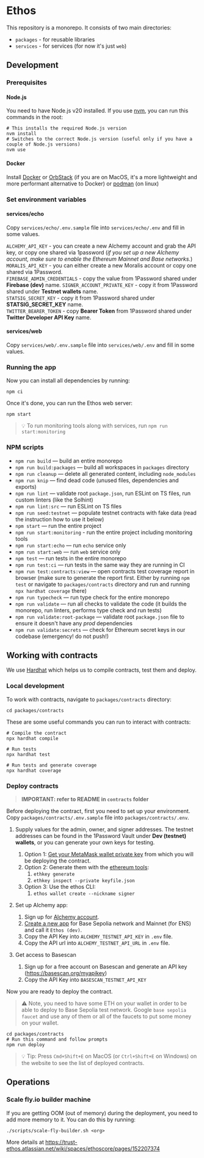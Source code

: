 # Ethos

This repository is a monorepo. It consists of two main directories:

* `packages` - for reusable libraries
* `services` - for services (for now it's just `web`)

## Development

### Prerequisites

#### Node.js

You need to have Node.js v20 installed. If you use
[nvm](https://github.com/nvm-sh/nvm#installing-and-updating), you can run this
commands in the root:

```shell
# This installs the required Node.js version
nvm install
# Switches to the correct Node.js version (useful only if you have a couple of Node.js versions)
nvm use
```

#### Docker

Install [Docker](https://www.docker.com/products/docker-desktop/) or [OrbStack](https://orbstack.dev/) (if you are on MacOS, it's a more lightweight and more performant alternative to Docker) or [podman](https://podman.io/) (on linux)

### Set environment variables

#### services/echo

Copy `services/echo/.env.sample` file into `services/echo/.env` and fill in some values.

`ALCHEMY_API_KEY` - you can create a new Alchemy account and grab the API key, or copy one shared via 1password (*if you set up a new Alchemy account, make sure to enable the Ethereum Mainnet and Base networks.*) \
`MORALIS_API_KEY` - you can either create a new Moralis account or copy one
shared via 1Password. \
`FIREBASE_ADMIN_CREDENTIALS` - copy the value from 1Password shared under
**Firebase (dev)** name.
`SIGNER_ACCOUNT_PRIVATE_KEY` - copy it from 1Password shared under **Testnet wallets** name. \
`STATSIG_SECRET_KEY` - copy it from 1Password shared under **STATSIG_SECRET_KEY** name. \
`TWITTER_BEARER_TOKEN` - copy **Bearer Token** from 1Password shared under **Twitter Developer API Key** name.

#### services/web

Copy `services/web/.env.sample` file into `services/web/.env` and fill in some values.

### Running the app

Now you can install all dependencies by running:

```shell
npm ci
```

Once it's done, you can run the Ethos web server:

```shell
npm start
```

> 💡 To run monitoring tools along with services, run `npm run start:monitoring`

### NPM scripts

* `npm run build` — build an entire monorepo
* `npm run build:packages` — build all workspaces in `packages` directory
* `npm run cleanup` — delete all generated content, including `node_modules`
* `npm run knip` — find dead code (unused files, dependencies and exports)
* `npm run lint` — validate root `package.json`, run ESLint on TS files, run custom linters (like the Solhint)
* `npm run lint:src` — run ESLint on TS files
* `npm run seed:testnet` — populate testnet contracts with fake data (read the instruction how to use it below)
* `npm start` — run the entire project
* `npm run start:monitoring` - run the entire project including monitoring tools
* `npm run start:echo` — run `echo` service only
* `npm run start:web` — run `web` service only
* `npm test` — run tests in the entire monorepo
* `npm run test:ci` — run tests in the same way they are running in CI
* `npm run test:contracts:view` — open contracts test coverage report in browser
  (make sure to generate the report first. Either by running `npm test` or
  navigate to `packages/contracts` directory and run and running `npx hardhat coverage` there)
* `npm run typecheck` — run type check for the entire monorepo
* `npm run validate` — run all checks to validate the code (it builds the monorepo, run linters, performs type check and run tests)
* `npm run validate:root-package` — validate root `package.json` file to ensure it doesn't have any *prod* dependencies
* `npm run validate:secrets` — check for Ethereum secret keys in our codebase (emergency! do not push!)

## Working with contracts

We use [Hardhat](https://hardhat.org/) which helps us to compile contracts, test
them and deploy.

### Local development

To work with contracts, navigate to `packages/contracts` directory:

```shell
cd packages/contracts
```

These are some useful commands you can run to interact with contracts:

```shell
# Compile the contract
npx hardhat compile

# Run tests
npx hardhat test

# Run tests and generate coverage
npx hardhat coverage
```

### Deploy contracts

> **IMPORTANT: refer to README in `contracts` folder**

Before deploying the contract, first you need to set up your environment. Copy
`packages/contracts/.env.sample` file into `packages/contracts/.env`.

1. Supply values for the admin, owner, and signer addresses. The testnet addresses can be found in the 1Password Vault under **Dev (testnet) wallets**, or you can generate your own keys for testing.
   1. Option 1: [Get your MetaMask wallet private
   key](https://support.metamask.io/hc/en-us/articles/360015289632-How-to-export-an-account-s-private-key)
   from which you will be deploying the contract.
   1. Option 2: Generate them with the [ethereum tools](https://geth.ethereum.org/docs/getting-started/installing-geth):
      1. `ethkey generate`
      1. `ethkey inspect --private keyfile.json`
   1. Option 3: Use the ethos CLI:
      1. `ethos wallet create --nickname signer`

1. Set up Alchemy app:
   1. Sign up for [Alchemy account](https://www.alchemy.com/).
   1. [Create a new app](https://dashboard.alchemy.com/apps) for Base Sepolia network and Mainnet (for ENS) and call it `Ethos (dev)`.
   1. Copy the API Key into `ALCHEMY_TESTNET_API_KEY` in `.env` file.
   1. Copy the API url into `ALCHEMY_TESTNET_API_URL` in `.env` file.
1. Get access to Basescan
   1. Sign up for a free account on Basescan and generate an API key (<https://basescan.org/myapikey>)
   1. Copy the API Key into `BASESCAN_TESTNET_API_KEY`

Now you are ready to deploy the contract.

> ⚠️ Note, you need to have some ETH on your wallet in order to be able to
> deploy to Base Sepolia test network. Google `base sepolia faucet` and use any of
> them or all of the faucets to put some money on your wallet.

```shell
cd packages/contracts
# Run this command and follow prompts
npm run deploy
```

> 💡 Tip: Press `Cmd+Shift+E` on MacOS (or `Ctrl+Shift+E` on Windows) on the
> website to see the list of deployed contracts.

## Operations

### Scale fly.io builder machine

If you are getting OOM (out of memory) during the deployment, you need to add
more memory to it. You can do this by running:

```shell
./scripts/scale-fly-builder.sh <org>
```

More details at
<https://trust-ethos.atlassian.net/wiki/spaces/ethoscore/pages/152207374>
